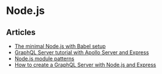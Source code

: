 # Node.js

## Articles

- [The minimal Node.js with Babel setup](https://www.robinwieruch.de/minimal-node-js-babel-setup)
- [GraphQL Server tutorial with Apollo Server and Express](https://www.robinwieruch.de/graphql-apollo-server-tutorial)
- [Node.js module patterns](http://73rhodes.github.io/talks/ModulePatterns/#/)
- [How to create a GraphQL Server with Node.js and Express](https://flaviocopes.com/graphql-node-express/)
